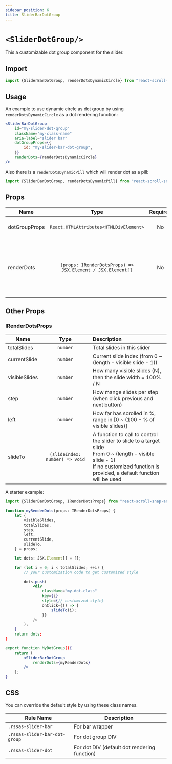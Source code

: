 ```yaml
---
sidebar_position: 6
title: SliderBarDotGroup
---
```



# `<SliderDotGroup/>`

This a customizable dot group component for the slider.

## Import

```jsx
import {SliderBarDotGroup, renderDotsDynamicCircle} from "react-scroll-snap-anime-slider";
```

## Usage

An example to use dynamic circle as dot group by using `renderDotsDynamicCircle` as a dot rendering function:
```jsx
<SliderBarDotGroup
    id="my-slider-dot-group"
    className="my-class-name"
    aria-label="slider bar"
    dotGroupProps={{
        id: "my-slider-bar-dot-group",
    }}
    renderDots={renderDotsDynamicCircle}
/>
```

Also there is a `renderDotsDynamicPill` which will render dot as a pill:

```jsx
import {SliderBarDotGroup, renderDotsDynamicPill} from "react-scroll-snap-anime-slider";
```


## Props


| Name          |                            Type                            | Required | Default | Description                                                             |
| ------------- | :--------------------------------------------------------: | :------: | :-----: | :---------------------------------------------------------------------- |
| dotGroupProps |           `React.HTMLAttributes<HTMLDivElement>`           |    No    |         | Props to the dot group DIV                                              |
| renderDots    | `(props: IRenderDotsProps) => JSX.Element / JSX.Element[]` |    No    |         | To customize the dot group rendering by using the state props passed in |


## Other Props

### IRenderDotsProps

| Name          |              Type              | Description                                                                                                                                                                                  |
| ------------- | :----------------------------: | :------------------------------------------------------------------------------------------------------------------------------------------------------------------------------------------- |
| totalSlides   |            `number`            | Total slides in this slider                                                                                                                                                                  |
| currentSlide  |            `number`            | Current slide index (from 0 ~ (length - visible slide - 1))                                                                                                                                  |
| visibleSlides |            `number`            | How many visible slides (N), then the slide width = 100% / N                                                                                                                                 |
| step          |            `number`            | How mange slides per step (when click previous and next button)                                                                                                                              |
| left          |            `number`            | How far has scrolled in %, range in [0 ~ (100 - % of visible slides)]                                                                                                                        |
| slideTo       | `(slideIndex: number) => void` | A function to call to control the slider to slide to a target slide <br/> From 0 ~ (length - visible slide - 1) <br/> If no customized function is provided, a default function will be used |
 
A starter example:

```jsx title="MyDotGroup.tsx"
import {SliderBarDotGroup, IRenderDotsProps} from "react-scroll-snap-anime-slider";

function myRenderDots(props: IRenderDotsProps) {
    let {
        visibleSlides,
        totalSlides,
        step,
        left,
        currentSlide,
        slideTo,
    } = props;

    let dots: JSX.Element[] = [];

    for (let i = 0; i < totalSlides; ++i) {
        // your customization code to get customized style

        dots.push(
            <div
                className="my-dot-class"
                key={i}
                style={// customized style}
                onClick={() => {
                    slideTo(i);
                }}
            />
        );
    }
    return dots;
}

export function MyDotGroup(){
    return (
        <SliderBarDotGroup
            renderDots={myRenderDots}
        />
    );
}
```

## CSS

You can override the default style by using these class names.

| Rule Name                     | Description                                  |
| ----------------------------- | -------------------------------------------- |
| `.rssas-slider-bar`           | For bar wrapper                              |
| `.rssas-slider-bar-dot-group` | For dot group DIV                            |
| `.rssas-slider-dot`           | For dot DIV (default dot rendering function) |

